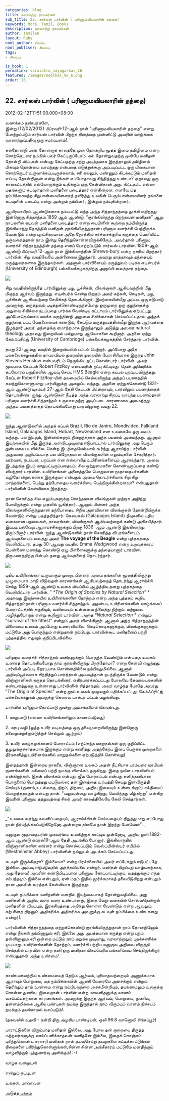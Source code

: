 ```yaml
---
categories: blog
title: வரலாற்று நாயகர்கள்
sub_title: 22. சார்லஸ் டார்வின் ( பரிணாமவியலாரின் தந்தை)
keywords: More, Tamil, Books
description: வரலாற்று நாயகர்கள்
author: Tamilan
layout: Ruby
nool_author: சிலம்பு
nool_publiser: சிலம்பு
tags:
- சிலம்பு

is_book: 1
permalink: varalatru_nayagarkal_26
featured: /images/noolkal_96_6.png
order: 26
---
```



## 22. சார்லஸ் டார்வின் ( பரிணாமவியலாரின் தந்தை)

2012-02-12T11:51:00.000+08:00

வணக்கம் நண்பர்களே,  
இன்று (12/02/2012) பிப்ரவரி-12-ஆம் நாள் "பரிணாமவியலாரின் தந்தை" என்று போற்றப்படும் சார்லஸ் டார்வின் பிறந்த தினத்தை முன்னிட்டு அவரின் வாழ்க்கை வரலாற்றுப்பதிவு ஒரு சமர்ப்பனம்!.

கல்தோன்றி மண் தோன்றாக் காலத்தே முன் தோன்றிய மூத்த இனம் தமிழினம் என்ற சொற்றொடரை நம்மில் பலர் கேட்டிருப்போம். கல் தோன்றுவதற்கு முன்பே மனிதன் தோன்றி விட்டான் என்பது கேட்பதற்கு சற்று அபத்தமாக இருந்தாலும் தமிழினம் மிகவும் தொன்மை வாய்ந்தது என்பதை எடுத்துக்கூற அப்படிப்பட்ட ஒரு மிகையான சொற்றொடர் உருவாக்கப்படிருக்கலாம். சரி கல்லும், மண்ணும் கிடக்கட்டும் மனிதன் எப்படி தோன்றினான் என்று நீங்கள் எப்போதாவது சிந்தித்தது உண்டா? ஏதாவது ஒரு காலகட்டத்தில் எல்லோருக்கும் உதிக்கும் ஒரு கேள்விதான் அது. கிட்டதட்ட எல்லா மதங்களும் கடவுள்தான் மனிதனை படைத்தார் என்கின்றன. எனவே மத நம்பிக்கையற்ற சிறுபான்மையினரைத் தவிர்த்து உலகின் பெரும்பான்மையினர் தங்களை கடவுளின் படைப்பு என்று அன்றும் நம்பினர், இன்றும் நம்புகின்றனர்.

ஆயிரமாயிரம் ஆண்டுகளாக நம்பபட்டு வந்த அந்த சித்தாந்தத்தை தூக்கி எறிந்தது இன்னொரு சித்தாந்தம் 1859 ஆம் ஆண்டு. “குரங்கிலிருந்து பிறந்தவன் மனிதன்” ஆறு நாட்களில் கடவுள் மனிதனை படைத்தார் என்ற பைபிளின் கூற்றை நம்பியிருந்த இங்கிலாந்து தேசத்தில் மனிதன் குரங்கிலிருந்துதான் பரிணாம வளர்ச்சி பெற்றிருக்க வேண்டும் என்ற புரட்சிகரமான அதே நேரத்தில் சர்ச்சைக்குரிய கருத்தை வெளியிட்ட ஒருவரைத்தான் நாம் இன்று தெரிந்துகொள்ளவிருக்கிறோம். அவர்தான் பரிணாம வளர்ச்சி சித்தாந்தத்தின் தந்தை எனப் போற்றப்படும் சார்லஸ் டார்வின். 1809-ஆம் ஆண்டு பிப்ரவரி 12-ஆம் நாள் இங்கிலாந்தின் Shrews-bury என்ற நகரில் பிறந்தார் டார்வின். சிறு வயதிலேயே அன்னையை இழந்தார். அவரது தாத்தாவும் தந்தையும் மருத்துவர்களாக இருந்தவர்கள். அதனால் டார்வினையும் மருத்துவம் படிக்க எடின்பர்க் (University of Edinburgh) பல்கலைக்கழகத்திற்கு அனுப்பி வைத்தார் தந்தை.

![](http://3.bp.blogspot.com/-JIvAa8LXBBU/TzcMi7MTT7I/AAAAAAAABJA/gsAC93TAOAA/s320/Charles_Darwin_Wallpaper__V2_by_CharlesDarwin.jpg)

சிறு வயதியிலிருந்தே டார்வினுக்கு புழு, பூச்சிகள், விலங்குகள் ஆகியவற்றின் மீது மிகுந்த ஆர்வம் இருந்தது. எடின்பர்க் சென்ற பிறகும் அவர் கற்கள், செடிகள், புழு, பூச்சிகள் ஆகியவற்றை சேமிக்கத் தொடங்கினார். இயற்கையின்மீது அப்படி ஒரு ஈடுபாடு அவருக்கு. மருத்துவம் படித்துக்கொண்டிருந்தபோது ஒருமுறை ஒரு குழந்தைக்கு அறுவை சிகிச்சை நடப்பதை பார்க்க வேண்டிய கட்டாயம் டார்வினுக்கு ஏற்பட்டது. அப்போதெல்லாம் மயக்க மருந்தின்றி அறுவை சிகிச்சைகள் செய்யப்பட்டதால் அந்தக் குழந்தை பட்ட வேதனையைக் கண்டும், கேட்டும் மருத்துவத்தின்மீது இருந்த ஆர்வத்தை இழந்தார் அவர். தந்தைக்கு ஏமாற்றமாக இருந்தாலும் அடுத்து அவரை natural theology அதாவது இறையியல் பயிலுமாறு ஆலோசனை கூறினார். அதனை ஏற்று கேம்ஃப்ரிட்ஜ் (University of Cambridge) பல்கலைக்கழகத்தில் சேர்ந்தார் டார்வின்.

தமது 22-ஆவது வயதில் இறையியலில் பட்டம் பெற்றார். அப்போது அதே பல்கலைக்கழகத்தில் தாவரவியல் துறையில் துறையில் பேராசிரியராக இருந்த John Stevens Henslow என்பவரிடம் நெருங்கிய நட்பு கொண்டார் டார்வின். அவர் மூலமாக கேப்டன் Robert FitzRoy என்பவரின் நட்பு கிட்டியது. தென் அமெரிக்க கடலோரப் பகுதிகளில் ஆய்வு செய்ய HMS Beagle என்ற கப்பல் புறப்படவிருந்தது. கேப்டன் Robert FitzRoy-யின் தலமையில் செல்லவிருந்த அந்தப் பயணத்தில் கலந்துகொள்ளுமாறு டார்வினுக்கு அழைப்பு வந்தது. அதனை ஏற்றுக்கொண்டு 1831-ஆம் ஆண்டு டிசம்பர் 27-ஆம் தேதி கேப்டன் பிட்ஸ்ராயும், டார்வினும் பயணத்தைத் தொடங்கினர். ஐந்து ஆண்டுகள் நீடித்த அந்த வரலாற்று சிறப்பு வாய்ந்த பயணம்தான் பரினாம வளர்ச்சி சித்தாந்தம் உருவாவதற்கு அடிப்படை காரணமாக அமைந்தது. அந்தப் பயணத்தைத் தொடங்கியபோது டார்வினுக்கு வயது 22.

![](http://4.bp.blogspot.com/-Jg_JElfL9eU/TzcL753FI2I/AAAAAAAABI4/6ebWVeMgmX0/s320/charlesdarwin.jpg)

ஐந்து ஆண்டுகளில் அந்தக் கப்பல் Brazil, Rio de Janiro, Mondivideo, Falkland Island, Galapagos Island, Hobart, Newzealand என உலகையே ஒரு வலம் வந்தது. பல இடரும், இன்னல்களும் நிறைந்ததாக அந்த பயணம் அமைந்தது. ஆனால் இயற்கையின் மீது இருந்த அளவிடமுடியாத ஈடுபாட்டால் டார்வினுக்கு அது பெரும் துன்பமாக படவில்லை. சென்ற இடத்தையெல்லாம் கூர்ந்து ஆராய்ந்த டார்வின் அதுவரை அறியப்படாத பல விநோதமான விலங்குகளின் எலும்புகளை சேகரித்தார். ஊர்வன, நடப்பன, பறப்பன என எல்லாவித உயிரினங்களையும் ஆராய்ந்தார். அவை இடத்துக்கு இடம் மாறுபட்டிருப்பதையும், சில ஒற்றுமைகளை கொண்டிருப்பதை கண்டு வியந்தார் டார்வின். உயிரினங்கள் அனைத்துமே பொதுவான மூதாதையர்களின் வழிதோன்றல்களாக இருக்குமா என்பதும் அவை தொடர்ச்சியாக சிறு சிறு மாற்றங்களைப் பெற்று தற்போதைய வளர்ச்சியை பெற்றிருக்கின்றனவா? என்பதுதான் டார்வினின் கேள்வியாக இருந்தது.

தான் சேகரித்த சில எலும்புகளுக்கு சொந்தமான விலங்குகள் முற்றாக அழிந்து போயிருக்கும் என்று முதலில் யூகித்தார். ஆனால் பின்னர் அந்த விலங்குகளிலிருந்துதான் தற்போதைய சிறிய அளவிலான விலங்குகள் தோன்றியிருக்க வேண்டும் என்று பகுத்தறிந்தார். கெலபகஸ் (Galapagos Island) தீவுகளில் புதிய வகையான பறவைகள், தாவரங்கள், விலங்குகள் ஆகியவற்றைக் கண்டு அதிசயித்தார். இப்படி பல்வேறு ஆராய்ச்சிகளுக்குப் பிறகு 1836-ஆம் ஆண்டு இங்கிலாந்து திரும்பினார் டார்வின். ஐந்து ஆண்டுகளில் தான் சேகரித்த விபரங்களையும், ஆய்வுகளையும் வைத்து அவர் **The voyage of the Beagle** என்ற புத்தகத்தை வெளியிட்டார். தமது 30-ஆவது வயதில் Emma Wedgwood என்ற உறவுக்காரப் பெண்ணை மணந்து கொண்டு ஏழு பிள்ளைகளுக்கு தந்தையானார் டார்வின். திருமணத்திற்கு பின்பும் தனது ஆய்வுகளைத் தொடர்ந்தார்.

![](http://1.bp.blogspot.com/-Gd7DiJ4aX8c/TzcNa5A6RWI/AAAAAAAABJI/5hZOAMuwomY/s320/Darwin.jpg)

புதிய உயிரினங்கள் உருவாகும் முறை, பின்னர் அவை தங்களின் மூலத்திலிருந்து முழுமையாக மாறி விடுவதன் காரணங்கள் ஆகியவற்றைத் தொடர்ந்து ஆராய்ச்சி செய்து 1859-ஆம் ஆண்டு உலகை வியப்பில் ஆழ்த்திய தனது புத்தகத்தை வெளியிட்டார் டார்வின். " _*The Origin of Species by Natural Selection" *_ அதாவது இயற்கையில் உயிரினங்களின் தோற்றம் என்ற அந்த புத்தகம் கூறிய சித்தாந்தம்தான் பரிணாம வளர்ச்சி சித்தாந்தம். அதன்படி உயிரினங்களின் வாழ்க்கைப் போராட்டத்தில் தகுதியும், வலிமையும் உள்ளவை நிலைத்து நிற்கும். மற்றவை அழிந்துபோகும் என்று கூறினார் டார்வின். அதை _*Natural Selection *_ என்றும் "survival of the fittest" என்றும் அவர் விளக்கினார். ஆனால் அந்த சித்தாந்தத்தின் விளைவை உலகம் அப்போது உணரவில்லை. செடிகொடிகளுக்கும், விலங்குகளுக்கும் மட்டுமே அது பொருந்தும் என்றுதான் நம்பியது. டார்வின்கூட மனிதனைப் பற்றி புத்தகத்தில் எதுவும் குறிப்பிடவில்லை.

![](http://2.bp.blogspot.com/-m3Q5K-9tGiM/TzcNwLyVKDI/AAAAAAAABJY/dQmONOc9lUE/s320/Teor%C3%ADa+sobre+el+origen+de+las+especies+-+Charles+Darwin.jpg)

பரிணாம வளர்ச்சி சித்தாந்தம் மனிதனுக்கும் பொருந்த வேண்டும் என்பதை உலகம் உணரத் தொடங்கியபோது நாம் குரங்கிலிருந்து பிறந்தோமா? என்ற கேள்வி எழுந்தது. டார்வின் அப்படி நேரடியாக சொன்னதில்லை நம்பியதுமில்லை. ஆனால் அறிவுப்பூர்வமாக சிந்தித்துப் பார்த்தால் அப்படித்தான் நடந்திருக்க வேண்டும் என்று விஞ்ஞானிகள் கருதத் தொடங்கினர். எதிர்பார்க்கப்பட்டது போலவே தேவாலயங்களின் கண்டனத்துக்கு உள்ளானது டார்வினின் சித்தாந்தம். அவர் வாழ்ந்த போதே அவரது "The Origin of Species" என்ற நூல் உலகம் முழுவதும் பதிக்கப்பட்டது. கேம்ஃப்ரிட்ஜ் பல்கலைக்கழகம் அவருக்கு கெளரவ டாக்டர் பட்டம் வழங்கியது.

_டார்வின் பரிணாம கோட்பாடு மூன்று அம்சங்களைக் கொண்டது._

1\. மாறுபாடு (எல்லா உயிரினங்களிலும் காணப்படுவது)

2\. மரபு வழி (ஒத்த உயிர் வடிவத்தை ஒரு தலைமுறையிலிருந்து இன்னொரு தலைமுறைக்குஎடுத்துச் செல்லும் ஆற்றல்)

3\. உயிர் வாழ்தலுக்கானப் போராட்டம் (எந்தெந்த மாறுதல்கள் ஒரு குறிப்பிட்ட சூழலுக்குச்சாதகமாக இருக்கும் என்று கணித்து அதற்கேற்ப இனப் பெருக்க முறைகளை தீர்மானித்துஉயிரினங்களில் மாறுதல்களை ஏற்படுத்திக் கொள்வது)

இதைத்தான் இன்றைய நாகரீக, விஞ்ஞான உலகம் அதன் நீட்சியாக பரம்பரை மரபியல் குணங்களின் மகிமைப் பற்றி நமக்கு விளக்கம் தருகிறது. இதை நவீன டார்வினியம் என்கிறார்கள். இதன் விளக்கம் என்பது, ஜீவ போராட்டம் என்பது தனித்தனியான பொருளைப் பொறுத்தது மட்டுமல்ல; தன் இனத்தை உற்பத்தி செய்து இனவிருத்தி செய்யும் (குணம்,உடல்வாகு, நிறம், திறமை, அறிவு இவையும் உள்ளடங்கும்) சக்தியைப் பொறுத்ததாகும் என்பது தான். "வலுவுள்ளது வாழ்கிறது, மெலிந்தது வீழ்கிறது" என்கிற இவரின் பரிணாம தத்துவத்தை சிலர் அவர் காலத்திலேயே கேலி செய்தார்கள்.

![](http://4.bp.blogspot.com/-Cwbaoh8mXCE/TzcNhNxvvhI/AAAAAAAABJQ/p4Epw5CHsWE/s320/charles-darwin.jpg)

_"உலகை கூர்ந்து கவனிப்பதையும், ஆராய்ச்சிகள் செய்வதையும் நிறுத்துமாறு எப்போது நான் நிர்பந்திக்கப்படுகிறேனோ அன்றைய தினமே நான் இறந்து போவேன்". _

மனுகுல மூதாதையரின் முகவரியை உலகிற்குக் காட்டிய முன்னோடி, அறிவு ஒளி 1882-ஆம் ஆண்டு ஏப்ரல்19-ஆம் தேதி அடங்கிப் போனார். இங்கிலாந்தில் விஞ்ஞானிகளின் கார்னர் என்று சொல்லப்படும் வெஸ்ட்மின்ஸ்டர் எபியில் (Westminster Abbey) டார்வினின் நல்லுடல் அடக்கம் செய்யப்பட்டது.

கடவுள் இருக்கிறாரா? இல்லையா? என்ற பிரச்சனையில் அவர் எப்போதும் ஈடுபட்டதே இல்லை. அப்படி ஈடுபடுவதில் அர்த்தமில்லை என்றார். மனிதன் பிறப்பது வாழ்வதற்காக, அது தேவை! அவரின் கண்டுபிடிப்பான பரிணாம கோட்பாட்டிற்கும், மதத்துக்கும் எந்த சம்பந்தமும் இல்லை என்பதும், ஏன் மதம் இதில் மூர்க்கமாகத் தலையிடுகிறது என்பதும் தான் அவரின் உரத்தக் கேள்வியாக இருந்தது.

கடவுள் நம்பிக்கை மனிதனின் மனதில் இயற்கையாகத் தோன்றுவதில்லை. அது மனிதனின் அறிவு வளர வளர உண்டானது, இதை வேறு வகையில் சொல்வதென்றால் மனிதனின் வியப்பும், இரகசியத்தை அறிந்து கொள்ள வேண்டும் என்ற ஆவலும், கற்பனைத் திறனும் அதிகரிக்க அதிகரிக்க அவனுக்கு கடவுள் நம்பிக்கை உண்டானது என்றார்!.

டார்வினின் சித்தாந்தத்தை ஏற்றுக்கொண்டு குரங்கிலிருந்துதான் நாம் தோன்றினோம் என்று நீங்கள் நம்பினாலும் சரி, இல்லை அது அபத்தமான கருத்து என்று புறம் தள்ளினாலும் சரி ஒன்றை மட்டும் நாம் மறுக்க முடியாது, வரலாற்றாலும் புறக்கணிக்க முடியாது. உயிரினங்களின் தோற்றம், வளர்ச்சி பற்றிய மனுகுல அறிவை விருத்தி செய்ததில் டார்வின் என்ற தனி ஒரு மனிதன் மிகப்பெரிய பங்களிப்பை செய்திருக்கிறார் என்பதுதான் அந்த உண்மை!.

![](http://3.bp.blogspot.com/-SnSX4gXNvZY/TzcN5WIxRSI/AAAAAAAABJg/PkL0x-yOoxE/s320/Charles_Darwin_01.jpg)

காண்பனவற்றில் உண்மையைத் தேடும் ஆர்வம், புரியாதவற்றையும் அணுக்கமாக ஆராயும் பொறுமை, மத நம்பிக்கையின் ஆணி வேரையே அசைக்கும் என்றும் தெரிந்தும் தாம் உண்மை என்று நம்பியவற்றை அச்சமின்றியும், தயங்காமலும் உலகுக்கு சொன்ன துணிவு. இவைதான் டார்வின் என்ற மாமனிதனுக்கு வானம் வசப்பட்டதற்கான காரணங்கள். அவருக்கு இருந்த ஆர்வம், பொறுமை, துணிவு, தன்னம்பிக்கை ஆகிய பண்புகள் நமக்கு இருந்தால் நாம் விரும்பும் வானம் நிச்சயம் நமக்கும் தயங்காமல் வசப்படும்!.

(தகவலில் உதவி - நன்றி திரு.அழகிய பாண்டியன், ஒலி 96.8 வானொலி சிங்கப்பூர்)

பாராட்டுகளை விரும்பாத மனிதன் இல்லை, அது போல தன் குறையை திருத்த மற்றவர்களுக்கு வாய்ப்பளிக்காதவன் மனிதனே இல்லை, இதைக் கொஞ்சம் புரிந்துகொண்ட சராசரி மனிதன் நான்.தயவுசெய்து தவறுகளை சுட்டிக்காட்டுங்கள் நிறைகளை பகிர்ந்துகொள்ளுங்கள்,சின்ன சின்ன அங்கீகாரம் மட்டுமே மனதிற்கும் வாழ்விற்கும் புத்துணர்வு அளிக்கும்! :-)

வாழ்க வளமுடன்

என்றும் நட்புடன்

உங்கள். மாணவன்

[அடுத்த பக்கம்](varalatru_nayagarkal_27)